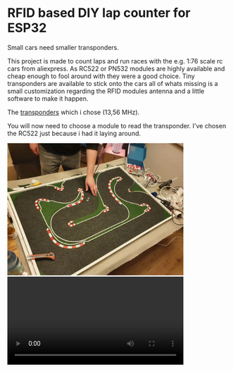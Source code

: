 # RFID based DIY lap counter for ESP32

Small cars need smaller transponders.

This project is made to count laps and run races with the e.g. 1:76 scale rc cars from aliexpress. As RC522 or PN532 modules are highly available and cheap enough to fool around with they were a good choice. Tiny transponders are available to stick onto the cars all of whats missing is a small customization regarding the RFID modules antenna and a little software to make it happen.

The [transponders](https://www.amazon.de/gp/product/B01CJYUSG0) which i chose (13,56 MHz).

You will now need to choose a module to read the transponder. I've chosen the RC522 just because i had it laying around.

<img alt="racetrack" src="documentation/media/track_to_race.jpg" width="400" />

<video controls="controls" width="400">
  <source type="video/mp4" src="/documentation/media/video_driving_moms_car.mp4"></source>
</video>
